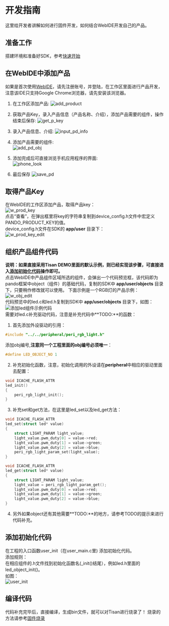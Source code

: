 # 开发指南  

这里给开发者讲解如何进行固件开发，如何结合WebIDE开发自己的产品。

## 准备工作  
 搭建环境和准备好SDK，参考[快速开始](quick-start.md)  

## 在WebIDE中添加产品  
如果是首次使用[WebIDE](http://tisan.pandocloud.com)，请先注册账号，并登陆，在工作区里面进行产品开发，注意该IDE只支持Google Chrome浏览器，请先安装该浏览器。  

1. 在工作区添加产品:
![add_product](image/w_add_p0.png)

2. 获取产品Key，录入产品信息（产品名称、介绍），添加产品需要的组件，操作结束后保存:
![get_p_key](image/work_addp1.png)    

3. 录入产品信息、介绍: 
![input_pd_info](image/work_addp2.png)    

4. 添加产品需要的组件:  
![add_pd_obj](image/work_addp3.png)   

5. 添加完成后可直接浏览手机应用程序的界面:  
![phone_look](image/work_addp5.png)   

6. 最后保存
![save_pd](image/work_addp7.png)    


## 取得产品Key  
在WebIDE的工作区添加产品，取得产品key：  
![w_prod_key](image/w_prod_key.png)   
点击“查看”，在弹出框里将key的字符串复制到device_config.h文件中宏定义PANDO_PRODUCT_KEY的值。  
device_config.h文件在SDK的 **app/user** 目录下：  
![w_prod_key_edit](image/w_prod_key_edit.png)   
  

## 组织产品组件代码   
**说明：如果直接采用Tisan DEMO里面的默认示例，则已经实现该步骤，可直接进入[添加初始化代码](#添加初始化代码)操作即可。**  
点击WebIDE中产品组件区域所选的组件，会弹出一个代码预览框，该代码即为pando框架中object（组件）的基础代码，复制的SDK中 **app/user/objects** 目录下，只要稍作修改就可以使用。 下面示例是一个RGB灯的产品示例：  
![w_obj_edit](image/w_obj_edit.png)   
代码预览中的led.c和led.h复制到SDK中 **app/user/objects** 目录下，如图：  
![添加led组件示例代码](image/w_objcode_add.png)  
需要对led.c补充驱动代码，注意是补充代码中**TODO:**的函数：  

1. 首先添加外设驱动的引用：    
```c
#include "../../peripheral/peri_rgb_light.h"
``` 
添加obj编号,**注意同一个工程里面的obj编号必须唯一**：  
```c
#define LED_OBJECT_NO 1
```  
2. 补充初始化函数，注意，初始化调用的外设请在**peripheral**中相应的驱动里面去配置：  
```c  
void ICACHE_FLASH_ATTR
led_init()
{
	peri_rgb_light_init();
}
```

3. 补充set和get方法，在这里是led_set以及led_get方法：  
```c  
void ICACHE_FLASH_ATTR
led_set(struct led* value)  
{  
	struct LIGHT_PARAM light_value;  
	light_value.pwm_duty[0] = value->red;  
	light_value.pwm_duty[1] = value->green;  
	light_value.pwm_duty[2] = value->blue;  
	peri_rgb_light_param_set(light_value);  
}  
```  
```c  
void ICACHE_FLASH_ATTR
led_get(struct led* value)
{
	struct LIGHT_PARAM light_value;
	light_value = peri_rgb_light_param_get();
	light_value.pwm_duty[0] = value->red;
	light_value.pwm_duty[1] = value->green;
	light_value.pwm_duty[2] = value->blue;
}
```  
4. 另外如果object还有其他需要**TODO:**的地方，请参考TODO的提示来进行代码补充。  

## 添加初始化代码
在工程的入口函数user_init（在user_main.c里) 添加初始化代码。  
添加规则：  
在相应组件的.h文件找到初始化函数名(_init()结尾），例如led.h里面的led_object_init()。  
如图：  
![user_init](image/user_init.png)  

## 编译代码  
代码补充完毕后，直接编译，生成bin文件，就可以对Tisan进行烧录了！ 烧录的方法请参考[固件烧录](environment.md#如何烧写固件)   




  


